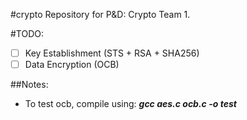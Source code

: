 #crypto
Repository for P&D: Crypto Team 1.

#TODO:
- [ ] Key Establishment (STS + RSA + SHA256)
- [ ] Data Encryption (OCB)

##Notes:
- To test ocb, compile using: ***gcc aes.c ocb.c -o test***

